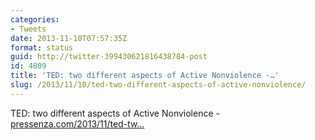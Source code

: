 ```yaml
---
categories:
- Tweets
date: 2013-11-10T07:57:35Z
format: status
guid: http://twitter-399430621816438784-post
id: 4809
title: 'TED: two different aspects of Active Nonviolence -…'
slug: /2013/11/10/ted-two-different-aspects-of-active-nonviolence/
---
```


TED: two different aspects of Active Nonviolence - [pressenza.com/2013/11/ted-tw…](http://www.pressenza.com/2013/11/ted-two-different-aspects-active-nonviolence/)